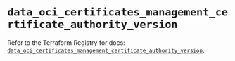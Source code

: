 # `data_oci_certificates_management_certificate_authority_version`

Refer to the Terraform Registry for docs: [`data_oci_certificates_management_certificate_authority_version`](https://registry.terraform.io/providers/oracle/oci/6.18.0/docs/data-sources/certificates_management_certificate_authority_version).
